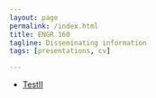 ```yaml
---
layout: page
permalink: /index.html
title: ENGR 160
tagline: Disseminating information
tags: [presentations, cv]

---
```

* [TestII](/presentations/ENGR160/Statistics)